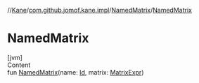 //[Kane](../../index.md)/[com.github.jomof.kane.impl](../index.md)/[NamedMatrix](index.md)/[NamedMatrix](-named-matrix.md)



# NamedMatrix  
[jvm]  
Content  
fun [NamedMatrix](-named-matrix.md)(name: [Id](../index.md#%5Bcom.github.jomof.kane.impl%2FId%2F%2F%2FPointingToDeclaration%2F%5D%2FClasslikes%2F-392968366), matrix: [MatrixExpr](../../com.github.jomof.kane/-matrix-expr/index.md))  



